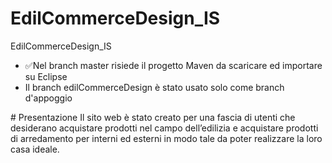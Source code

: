 # EdilCommerceDesign_IS
EdilCommerceDesign_IS
<ul>
<li>✅Nel branch master risiede il progetto Maven da scaricare ed importare su Eclipse </li>
<li>Il branch edilCommerceDesign è stato usato solo come branch d'appoggio</li>
</ul>
# Presentazione
Il sito web è stato creato per una fascia di utenti che desiderano acquistare prodotti nel campo dell’edilizia e acquistare prodotti di arredamento per interni ed esterni in modo tale da poter realizzare la loro casa ideale. 
